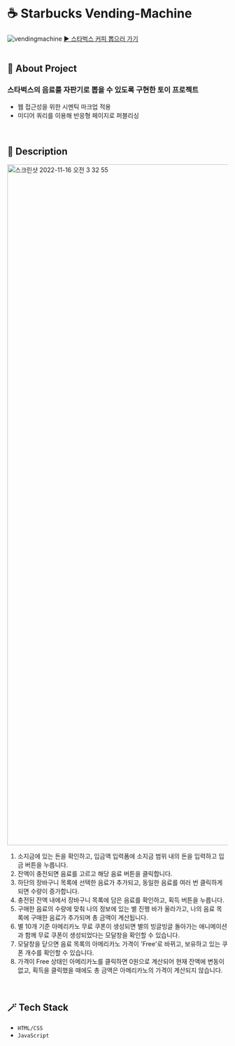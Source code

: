 # ☕️ Starbucks Vending-Machine

![vendingmachine](https://user-images.githubusercontent.com/72817156/202432530-64ce5c34-a649-49e2-9c22-3ca9d447702c.gif)
<a href="https://heesu0303.github.io/ToyProject_VendingMachine/">▶️ 스타벅스 커피 뽑으러 가기</a>
<br><br>

## 📝 About Project

### 스타벅스의 음료를 자판기로 뽑을 수 있도록 구현한 토이 프로젝트

-   웹 접근성을 위한 시멘틱 마크업 적용
-   미디어 쿼리를 이용해 반응형 페이지로 퍼블리싱
<br>

## 📕 Description

<img width="1552" alt="스크린샷 2022-11-16 오전 3 32 55" src="https://user-images.githubusercontent.com/72817156/201998926-5cf4fe66-0efd-41d4-9088-2e2f4228376a.png">

1. 소지금에 있는 돈을 확인하고, 입금액 입력폼에 소지금 범위 내의 돈을 입력하고 입금 버튼을 누릅니다.
2. 잔액이 충전되면 음료를 고르고 해당 음료 버튼을 클릭합니다.
3. 하단의 장바구니 목록에 선택한 음료가 추가되고, 동일한 음료를 여러 번 클릭하게 되면 수량이 증가합니다.
4. 충전된 잔액 내에서 장바구니 목록에 담은 음료를 확인하고, 획득 버튼을 누릅니다.
5. 구매한 음료의 수량에 맞춰 나의 정보에 있는 별 진행 바가 올라가고, 나의 음료 목록에 구매한 음료가 추가되며 총 금액이 계산됩니다.
6. 별 10개 기준 아메리카노 무료 쿠폰이 생성되면 별의 빙글빙글 돌아가는 애니메이션과 함께 무료 쿠폰이 생성되었다는 모달창을 확인할 수 있습니다.
7. 모달창을 닫으면 음료 목록의 아메리카노 가격이 'Free'로 바뀌고, 보유하고 있는 쿠폰 개수를 확인할 수 있습니다.
8. 가격이 Free 상태인 아메리카노를 클릭하면 0원으로 계산되어 현재 잔액에 변동이 없고, 획득을 클릭했을 때에도 총 금액은 아메리카노의 가격이 계산되지 않습니다.
<br>

## 🪄 Tech Stack

-   `HTML/CSS`
-   `JavaScript`

